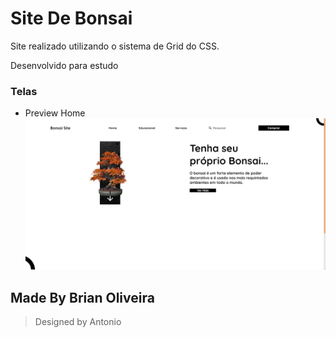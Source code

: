# Site De Bonsai
Site realizado utilizando o sistema de Grid do CSS.

Desenvolvido para estudo

### Telas
- Preview Home
![](https://github.com/BrianOli/SiteDeBonsai/blob/master/printscreens/HomePreview1.png)

## Made By Brian Oliveira
> Designed by Antonio
